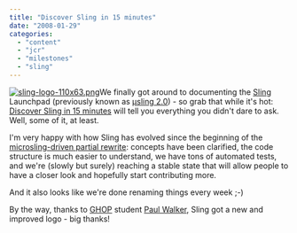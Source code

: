 ```yaml
---
title: "Discover Sling in 15 minutes"
date: "2008-01-29"
categories: 
  - "content"
  - "jcr"
  - "milestones"
  - "sling"
---
```


[![sling-logo-110x63.png](images/sling-logo-110x63.png)](http://incubator.apache.org/sling)We finally got around to documenting the [Sling](http://incubator.apache.org/sling) Launchpad (previously known as [µsling 2.0](https://issues.apache.org/jira/browse/SLING-149)) - so grab that while it's hot: [Discover Sling in 15 minutes](http://incubator.apache.org/sling/site/discover-sling-in-15-minutes.html) will tell you everything you didn't dare to ask. Well, some of it, at least.

I'm very happy with how Sling has evolved since the beginning of the [microsling-driven partial rewrite](https://issues.apache.org/jira/browse/SLING-47): concepts have been clarified, the code structure is much easier to understand, we have tons of automated tests, and we're (slowly but surely) reaching a stable state that will allow people to have a closer look and hopefully start contributing more.

And it also looks like we're done renaming things every week ;-)

By the way, thanks to [GHOP](http://code.google.com/opensource/ghop/2007-8/) student [Paul Walker](http://code.google.com/p/google-highly-open-participation-asf/issues/detail?id=2), Sling got a new and improved logo - big thanks!
